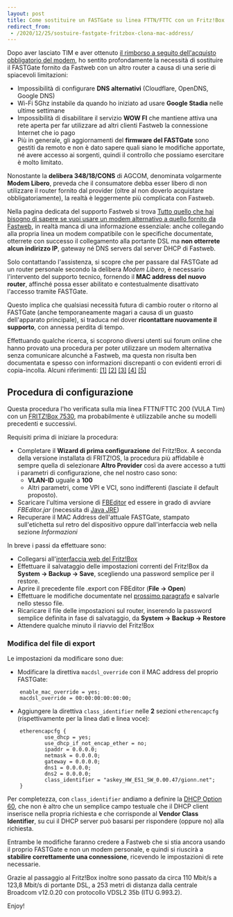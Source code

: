 ```yaml
---
layout: post
title: Come sostituire un FASTGate su linea FTTN/FTTC con un Fritz!Box senza contattare assistenza Fastweb
redirect_from:
 - /2020/12/25/sostuire-fastgate-fritzbox-clona-mac-address/
---
```


Dopo aver lasciato TIM e aver ottenuto [il rimborso a seguito dell'acquisto
obbligatorio del modem](/2020/04/20/rimborso-rate-modem-tim/), ho sentito
profondamente la necessità di sostituire il FASTGate fornito da Fastweb con un
altro router a causa di una serie di spiacevoli limitazioni:

* Impossibilità di configurare **DNS alternativi** (Cloudflare, OpenDNS, Google
  DNS)
* Wi-Fi 5Ghz instabile da quando ho iniziato ad usare **Google Stadia** nelle
  ultime settimane
* Impossibilità di disabilitare il servizio **WOW FI** che mantiene attiva una
  rete aperta per far utilizzare ad altri clienti Fastweb la connessione
  Internet che io pago
* Più in generale, gli aggiornamenti del **firmware del FASTGate** sono gestiti
  da remoto e non è dato sapere quali siano le modifiche apportate, né avere
  accesso ai sorgenti, quindi il controllo che possiamo esercitare è molto
  limitato.

Nonostante la **delibera 348/18/CONS** di AGCOM, denominata volgarmente **Modem
Libero**, preveda che il consumatore debba esser libero di non utilizzare il
router fornito dal provider (oltre al non doverlo acquistare obbligatoriamente),
la realtà è leggermente più complicata con Fastweb.

Nella pagina dedicata del supporto Fastweb si trova [Tutto quello che hai
bisogno di sapere se vuoi usare un modem alternativo a quello fornito da
Fastweb](https://www.fastweb.it/adsl-fibra-ottica/dettagli/altri-modem/), in
realtà manca di una informazione essenziale: anche collegando alla propria linea
un modem compatibile con le specifiche documentate, otterrete con successo il
collegamento alla portante DSL ma **non otterrete alcun indirizzo IP**, gateway
né DNS servers dal server DHCP di Fastweb.

Solo contattando l'assistenza, si scopre che per passare dal FASTGate ad un
router personale secondo la delibera *Modem Libero*, è necessario l'intervento
del supporto tecnico, fornendo il **MAC address del nuovo router**, affinché
possa esser abilitato e contestualmente disattivato l'accesso tramite FASTGate.

Questo implica che qualsiasi necessità futura di cambio router o ritorno al
FASTGate (anche temporaneamente magari a causa di un guasto dell'apparato
principale), si traduca nel dover **ricontattare nuovamente il supporto**, con
annessa perdita di tempo.

Effettuando qualche ricerca, si scoprono diversi utenti sui forum online che
hanno provato una procedura per poter utilizzare un modem alternativa senza
comunicare alcunché a Fastweb, ma questa non risulta ben documentata e spesso
con informazioni discrepanti o con evidenti errori di copia-incolla. Alcuni
riferimenti:
[[1]](https://www.fritzbox-forum.com/t10295-cambiare-mac-address-fritz-box#49719)
[[2]](https://www.wisp-forum.it/viewtopic.php?t=37528)
[[3]](https://www.ilpuntotecnico.com/forum/index.php/topic,82468.msg259979.html#msg259979)
[[4]](https://www.fastweb.it/forum/servizi-rete-fissa-tematiche-tecniche/prima-attivazione-con-fritzbox-t28081.html#p110082)
[[5]](https://www.amazon.it/gp/customer-reviews/RQXWJEQL0YYCH?ref_=fspcr_pl_sr_2_5_15_460169031)

## Procedura di configurazione

Questa procedura l'ho verificata sulla mia linea FTTN/FTTC 200 (VULA Tim) con un
[FRITZ!Box 7530](https://amzn.to/34KsOok), ma probabilmente è utilizzabile anche
su modelli precedenti e successivi.

Requisiti prima di iniziare la procedura:

* Completare il **Wizard di prima configurazione** del Fritz!Box. A seconda
  della versione installata di FRITZ!OS, la procedura più affidabile è sempre
  quella di selezionare **Altro Provider** così da avere accesso a tutti
  i parametri di configurazione, che nel nostro caso sono:
  * **VLAN-ID** uguale a **100**
  * Altri parametri, come VPI e VCI, sono indifferenti (lasciate il default
    proposto).
* Scaricare l'ultima versione di
  [FBEditor](https://github.com/proghack/FBEditor) ed essere in grado di avviare
  *FBEditor.jar* (necessita di [Java
  JRE](https://www.oracle.com/it/java/technologies/javase-jre8-downloads.html))
* Recuperare il MAC Address dell'attuale FASTGate, stampato sull'etichetta sul
  retro del dispositivo oppure dall'interfaccia web nella sezione *Informazioni*

In breve i passi da effettuare sono:

* Collegarsi all'[interfaccia web del Fritz!Box](http://fritz.box)
* Effettuare il salvataggio delle impostazioni correnti del Fritz!Box da
  **System -> Backup -> Save**, scegliendo una password semplice per il restore.
* Aprire il precedente file .export con FBEditor (**File -> Open**)
* Effettuare le modifiche documentate nel [prossimo
  paragrafo](#modifica-del-file-di-export) e salvarle nello stesso file.
* Ricaricare il file delle impostazioni sul router, inserendo la password
  semplice definita in fase di salvataggio, da **System -> Backup -> Restore**
* Attendere qualche minuto il riavvio del Fritz!Box

### Modifica del file di export

Le impostazioni da modificare sono due:

* Modificare la direttiva `macdsl_override` con il MAC address del proprio
  FASTGate:

```
    enable_mac_override = yes;
    macdsl_override = 00:00:00:00:00:00;
```

* Aggiungere la direttiva `class_identifier` nelle **2** sezioni
  `etherencapcfg` (rispettivamente per la linea dati e linea voce):

```
    etherencapcfg {
            use_dhcp = yes;
            use_dhcp_if_not_encap_ether = no;
            ipaddr = 0.0.0.0;
            netmask = 0.0.0.0;
            gateway = 0.0.0.0;
            dns1 = 0.0.0.0;
            dns2 = 0.0.0.0;
            class_identifier = "askey_HW_ES1_SW_0.00.47/gionn.net";
    }
```

Per completezza, con `class_identifier` andiamo a definire la [DHCP Option
60](https://tools.ietf.org/html/rfc2132), che non è altro che un semplice campo
testuale che il DHCP client inserisce nella propria richiesta e che corrisponde
al **Vendor Class Identifier**, su cui il DHCP server può basarsi per rispondere
(oppure no) alla richiesta.

Entrambe le modifiche faranno credere a Fastweb che si stia ancora usando il
proprio FASTGate e non un modem personale, e quindi si riuscirà a **stabilire
correttamente una connessione**, ricevendo le impostazioni di rete necessarie.

Grazie al passaggio al Fritz!Box inoltre sono passato da circa 110 Mbit/s a
123,8 Mbit/s di portante DSL, a 253 metri di distanza dalla centrale Broadcom
v12.0.20 con protocollo VDSL2 35b (ITU G.993.2).

Enjoy!
